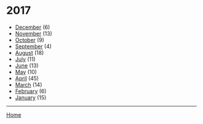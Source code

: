 # 2017

  * [December](./2017-12.md) (6)
  * [November](./2017-11.md) (13)
  * [October](./2017-10.md) (9)
  * [September](./2017-09.md) (4)
  * [August](./2017-08.md) (18)
  * [July](./2017-07.md) (11)
  * [June](./2017-06.md) (13)
  * [May](./2017-05.md) (10)
  * [April](./2017-04.md) (45)
  * [March](./2017-03.md) (14)
  * [February](./2017-02.md) (6)
  * [January](./2017-01.md) (15)

----

[Home](../)

